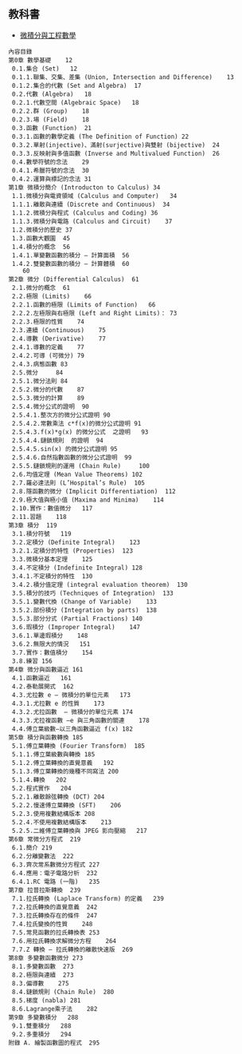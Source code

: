 ## 教科書

* [微積分與工程數學](https://www.slideshare.net/ccckmit/ss-29918320)

```
內容目錄
第0章 數學基礎	12
 0.1.集合 (Set)	12
 0.1.1.聯集、交集、差集 (Union, Intersection and Difference)	13
 0.1.2.集合的代數 (Set and Algebra)	17
 0.2.代數 (Algebra)	18
 0.2.1.代數空間 (Algebraic Space)	18
 0.2.2.群 (Group)	18
 0.2.3.場 (Field)	18
 0.3.函數 (Function)	21
 0.3.1.函數的數學定義 (The Definition of Function)	22
 0.3.2.單射(injective)、滿射(surjective)與雙射 (bijective)	24
 0.3.3.反映射與多值函數 (Inverse and Multivalued Function)	26
 0.4.數學符號的念法	29
 0.4.1.希臘符號的念法	30
 0.4.2.運算與標記的念法	31
第1章 微積分簡介 (Introducton to Calculus)	34
 1.1.微積分與電資領域 (Calculus and Computer)	34
 1.1.1.離散與連續 (Discrete and Continuous)	34
 1.1.2.微積分與程式 (Calculus and Coding)	36
 1.1.3.微積分與電路 (Calculus and Circuit)	37
 1.2.微積分的歷史	37
 1.3.函數大觀園	45
 1.4.積分的概念	56
 1.4.1.單變數函數的積分 – 計算面積	56
 1.4.2.雙變數函數的積分 – 計算體積	60
	60
第2章 微分 (Differential Calculus) 	61
 2.1.微分的概念	61
 2.2.極限 (Limits)	66
 2.2.1.函數的極限 (Limits of Function) 	66
 2.2.2.左極限與右極限 (Left and Right Limits)：	73
 2.2.3.極限的性質	74
 2.3.連續 (Continuous)	75
 2.4.導數 (Derivative)	77
 2.4.1.導數的定義	77
 2.4.2.可導 (可微分)	79
 2.4.3.病態函數	83
 2.5.微分 	84
 2.5.1.微分法則	84
 2.5.2.微分的代數	87
 2.5.3.微分的計算	89
 2.5.4.微分公式的證明	90
 2.5.4.1.整次方的微分公式證明	90
 2.5.4.2.常數乘法 c*f(x)的微分公式證明	91
 2.5.4.3.f(x)*g(x) 的微分公式  之證明	93
 2.5.4.4.鏈鎖規則  的證明	94
 2.5.4.5.sin(x) 的微分公式證明	95
 2.5.4.6.自然指數函數的微分公式證明	99
 2.5.5.鏈鎖規則的運用 (Chain Rule) 	100
 2.6.均值定理 (Mean Value Theorems)	102
 2.7.羅必達法則 (L’Hospital’s Rule)	105
 2.8.隱函數的微分 (Implicit Differentiation)	112
 2.9.極大值與極小值 (Maxima and Minima)	114
 2.10.實作：數值微分	117
 2.11.習題	118
第3章 積分	119
 3.1.積分符號	119
 3.2.定積分 (Definite Integral)	123
 3.2.1.定積分的特性 (Properties)	123
 3.3.微積分基本定理	125
 3.4.不定積分 (Indefinite Integral)	128
 3.4.1.不定積分的特性	130
 3.4.2.積分值定理 (integral evaluation theorem)	130
 3.5.積分的技巧 (Techniques of Integration)	133
 3.5.1.變數代換 (Change of Variable)	133
 3.5.2.部份積分 (Integration by parts)	138
 3.5.3.部分分式 (Partial Fractions)	140
 3.6.瑕積分 (Improper Integral)	147
 3.6.1.單邊瑕積分	148
 3.6.2.無限大的情況	151
 3.7.實作：數值積分	154
 3.8.練習	156
第4章 微分與函數逼近	161
 4.1.函數逼近	161
 4.2.泰勒展開式	162
 4.3.尤拉數 e – 微積分的單位元素	173
 4.3.1.尤拉數 e 的性質	173
 4.3.2.尤拉函數  – 微積分的單位元素	174
 4.3.3.尤拉複函數 –e 與三角函數的關連	178
 4.4.傅立葉級數–以三角函數逼近 f(x)	182
第5章 積分與函數轉換	185
 5.1.傅立葉轉換 (Fourier Transform)	185
 5.1.1.傅立葉級數與轉換	185
 5.1.2.傅立葉轉換的直覺意義	192
 5.1.3.傅立葉轉換的幾種不同寫法	200
 5.1.4.轉換	202
 5.2.程式實作	204
 5.2.1.離散餘弦轉換 (DCT)	204
 5.2.2.慢速傅立葉轉換 (SFT)	206
 5.2.3.使用複數結構版本	208
 5.2.4.不使用複數結構版本	213
 5.2.5.二維傅立葉轉換與 JPEG 影向壓縮	217
第6章 常微分方程式	219
 6.1.簡介	219
 6.2.分離變數法	222
 6.3.齊次常系數微分方程式	227
 6.4.應用：電子電路分析	232
 6.4.1.RC 電路 (一階)	235
第7章 拉普拉斯轉換	239
 7.1.拉氏轉換 (Laplace Transform) 的定義	239
 7.2.拉氏轉換的直覺意義	242
 7.3.拉氏轉換存在的條件	247
 7.4.拉氏變換的性質	248
 7.5.常見函數的拉氏轉換表	253
 7.6.用拉氏轉換求解微分方程	264
 7.7.Z 轉換 – 拉氏轉換的離散快速版	269
第8章 多變數函數微分	273
 8.1.多變數函數	273
 8.2.極限與連續	273
 8.3.偏導數	275
 8.4.鏈鎖規則 (Chain Rule)	280
 8.5.梯度 (nabla)	281
 8.6.Lagrange乘子法	282
第9章 多變數積分	288
 9.1.雙重積分	288
 9.2.多重積分	294
附錄 A. 繪製函數圖的程式	295
```

<!--
## 教學影片

| 主題                                  |   教學影片                                |
|:--------------------------------------|:------------------------------------------|
| 第 0 章 數學基礎                      |                                           |
| ─ 集合論                              | <http://youtu.be/MUq_FHqPPPE>             |
| ─ 代數、群與體                        | <http://youtu.be/OIA-gblukZg>             |
| ─ 集合論與數學符號的念法              | <http://youtu.be/sdQn8-Xt9QM>             |
| ─ 簡介與函數圖形                      | <http://youtu.be/YBM9q11xdQQ>             |
| 第 1 章 微積分簡介                    | [高橋流微積分 (SlideShare)](http://www.slideshare.net/ccckmit/calculus-toengineermath)                                      |
| ─ 微積分簡介                          | <http://youtu.be/i9blO1v54yQ>             |
| ─ 極限的概念                          | <http://youtu.be/53Jq51Syjn0>             |
| ─ 數值微分與數值積分的程式寫法        | <http://youtu.be/nI9662pkuq4>             |
| 第2章 微分                            |                                           |
| ─ 微分的概念                          | <http://youtu.be/g88MJ5U0ipw>             |
| ─ 極限與微分的證明                    | <http://youtu.be/gjEFBPo0rNU>             |
| ─ 微分常用公式                        | <http://youtu.be/ctPydyc8L4E>             |
| ─ 泰勒展開式                          | <http://youtu.be/-OXYgc8TT04>             |
| 第3章 積分	                        |                                           |
| ─ 積分 1 (定積分與微積分基本定理)     | <http://youtu.be/KO_oAr3bVYw>             |
| ─ 積分 2 (積分的技巧)                 | <http://youtu.be/LJ8Sdtl4MPw>             |
| ─ 積分 3 (瑕積分)                     | <http://youtu.be/7UVdfCVyUxY>             |
| 第4章 [函數空間](functionspace.html)  |                                           |
| 第5章 微分與函數逼近                  |                                           |
| ─ 微分與函數逼近 (泰勒展開式)         | <http://youtu.be/sTP_waYxtR4>             |
| ─ 泰勒展開式與尤拉公式                | <http://youtu.be/qS9y1bjx5YY>             |
| 第6章 積分與函數轉換                  |                                           |
| ─ 傅立葉轉換                          | <http://youtu.be/vKrS7YM72Tc>             |
| ─ 傅立葉轉換程式                      | <http://youtu.be/lBu1LIwVd04>             |
| ─ 傅立葉轉換複習                      | <http://youtu.be/jl8Bn8k7FDc>             |
| 第7章 常微分方程式                    |                                           |
| ─ 微分方程式的解                      | <http://youtu.be/gs__6JX-4G0>             |
| ─ 微分方程與電路分析                  | <http://youtu.be/23gDAScnoPg>             |
| 第8章 拉普拉斯轉換                    |                                           |
| 第9章 多變數函數微分                  |                                           |
| 第10章 多變數積分                      |                                           |

-->

